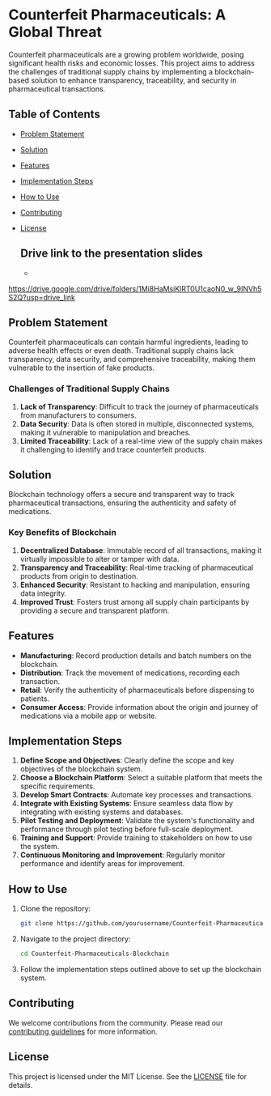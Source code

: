 # Counterfeit Pharmaceuticals: A Global Threat

Counterfeit pharmaceuticals are a growing problem worldwide, posing significant health risks and economic losses. This project aims to address the challenges of traditional supply chains by implementing a blockchain-based solution to enhance transparency, traceability, and security in pharmaceutical transactions.

## Table of Contents
- [Problem Statement](#problem-statement)
- [Solution](#solution)
- [Features](#features)
- [Implementation Steps](#implementation-steps)
- [How to Use](#how-to-use)
- [Contributing](#contributing)
- [License](#license)

  ## Drive link to the presentation slides
  -
https://drive.google.com/drive/folders/1Mi8HaMsiKlRT0U1caoN0_w_9INVh5S2Q?usp=drive_link


## Problem Statement
Counterfeit pharmaceuticals can contain harmful ingredients, leading to adverse health effects or even death. Traditional supply chains lack transparency, data security, and comprehensive traceability, making them vulnerable to the insertion of fake products.

### Challenges of Traditional Supply Chains
1. **Lack of Transparency**: Difficult to track the journey of pharmaceuticals from manufacturers to consumers.
2. **Data Security**: Data is often stored in multiple, disconnected systems, making it vulnerable to manipulation and breaches.
3. **Limited Traceability**: Lack of a real-time view of the supply chain makes it challenging to identify and trace counterfeit products.

## Solution
Blockchain technology offers a secure and transparent way to track pharmaceutical transactions, ensuring the authenticity and safety of medications.

### Key Benefits of Blockchain
1. **Decentralized Database**: Immutable record of all transactions, making it virtually impossible to alter or tamper with data.
2. **Transparency and Traceability**: Real-time tracking of pharmaceutical products from origin to destination.
3. **Enhanced Security**: Resistant to hacking and manipulation, ensuring data integrity.
4. **Improved Trust**: Fosters trust among all supply chain participants by providing a secure and transparent platform.

## Features
- **Manufacturing**: Record production details and batch numbers on the blockchain.
- **Distribution**: Track the movement of medications, recording each transaction.
- **Retail**: Verify the authenticity of pharmaceuticals before dispensing to patients.
- **Consumer Access**: Provide information about the origin and journey of medications via a mobile app or website.

## Implementation Steps
1. **Define Scope and Objectives**: Clearly define the scope and key objectives of the blockchain system.
2. **Choose a Blockchain Platform**: Select a suitable platform that meets the specific requirements.
3. **Develop Smart Contracts**: Automate key processes and transactions.
4. **Integrate with Existing Systems**: Ensure seamless data flow by integrating with existing systems and databases.
5. **Pilot Testing and Deployment**: Validate the system's functionality and performance through pilot testing before full-scale deployment.
6. **Training and Support**: Provide training to stakeholders on how to use the system.
7. **Continuous Monitoring and Improvement**: Regularly monitor performance and identify areas for improvement.

## How to Use
1. Clone the repository:
    ```bash
    git clone https://github.com/yourusername/Counterfeit-Pharmaceuticals-Blockchain.git
    ```
2. Navigate to the project directory:
    ```bash
    cd Counterfeit-Pharmaceuticals-Blockchain
    ```
3. Follow the implementation steps outlined above to set up the blockchain system.

## Contributing
We welcome contributions from the community. Please read our [contributing guidelines](CONTRIBUTING.md) for more information.

## License
This project is licensed under the MIT License. See the [LICENSE](LICENSE) file for details.
